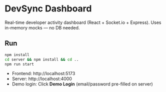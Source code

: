 # DevSync Dashboard

Real-time developer activity dashboard (React + Socket.io + Express). Uses in-memory mocks — no DB needed.

## Run

```bash
npm install
cd server && npm install && cd ..
npm run start
```

- Frontend: http://localhost:5173
- Server: http://localhost:4000
- Demo login: Click **Demo Login** (email/password pre-filled on server)
